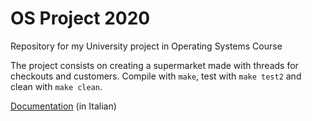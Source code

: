 # OS Project 2020
Repository for my University project in Operating Systems Course

The project consists on creating a supermarket made with threads for checkouts and customers.
Compile with `make`, test with `make test2` and clean with `make clean`.

[Documentation](https://github.com/0xfederama/sol-lab-2020/blob/master/progetto/progettosol-19-20.pdf) (in Italian)
